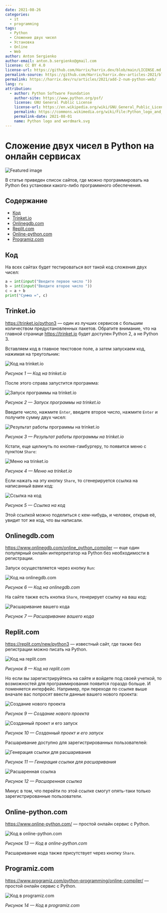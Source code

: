 ```yaml
---
date: 2021-08-26
categories:
  - it
  - programming
tags:
  - Python
  - Сложение двух чисел
  - Установка
  - Online
  - Web
author: Anton Sergienko
author-email: anton.b.sergienko@gmail.com
license: CC BY 4.0
license-url: https://github.com/Harrix/harrix.dev/blob/main/LICENSE.md
permalink-source: https://github.com/Harrix/harrix.dev-articles-2021/blob/main/add-2-num-python-web/add-2-num-python-web.md
permalink: https://harrix.dev/ru/articles/2021/add-2-num-python-web/
lang: ru
attribution:
  - author: Python Software Foundation
    author-site: https://www.python.org/psf/
    license: GNU General Public License
    license-url: https://en.wikipedia.org/wiki/GNU_General_Public_License
    permalink: https://commons.wikimedia.org/wiki/File:Python_logo_and_wordmark.svg
    permalink-date: 2021-08-01
    name: Python logo and wordmark.svg
---
```


# Сложение двух чисел в Python на онлайн сервисах

![Featured image](featured-image.svg)

В статье приведен список сайтов, где можно программировать на Python без установки какого-либо программного обеспечения.

## Содержание

- [Код](#код)
- [Trinket.io](#trinketio)
- [Onlinegdb.com](#onlinegdbcom)
- [Replit.com](#replitcom)
- [Online-python.com](#online-pythoncom)
- [Programiz.com](#programizcom)

## Код

На всех сайтах будет тестироваться вот такой код сложения двух чисел:

```python
a = int(input("Введите первое число "))
b = int(input("Введите второе число "))
c = a + b
print("Сумма =", c)
```

## Trinket.io

<https://trinket.io/python3> — один из лучших сервисов с большим количеством предустановленных пакетов. Обратите внимание, что на главной странице <https://trinket.io> будет доступен Python 2, а не Python 3.

Вставляем код в главное текстовое поле, а затем запускаем код, нажимая на треугольник:

![Код на trinket.io](img/trinket_01.png)

_Рисунок 1 — Код на trinket.io_

После этого справа запустится программа:

![Запуск программы на trinket.io](img/trinket_02.png)

_Рисунок 2 — Запуск программы на trinket.io_

Введите число, нажмите `Enter`, введите второе число, нажмите `Enter` и получите сумму двух чисел:

![Результат работы программы на trinket.io](img/trinket_03.png)

_Рисунок 3 — Результат работы программы на trinket.io_

Кстати, еще щелкнуть по кнопке-гамбургеру, то появится меню с пунктом `Share`:

![Меню на trinket.io](img/trinket_04.png)

_Рисунок 4 — Меню на trinket.io_

Если нажать на эту кнопку `Share`, то сгенерируется ссылка на написанный вами код:

![Ссылка на код](img/trinket_05.png)

_Рисунок 5 — Ссылка на код_

Этой ссылкой можно поделиться с кем-нибудь, и человек, открыв её, увидит тот же код, что вы написали.

## Onlinegdb.com

<https://www.onlinegdb.com/online_python_compiler> — еще один популярный онлайн интерпретатор на Python без необходимости в регистрации.

Запуск осуществляется через кнопку `Run`:

![Код на onlinegdb.com](img/onlinegdb_01.png)

_Рисунок 6 — Код на onlinegdb.com_

На сайте также есть кнопка `Share`, генерирует ссылку на ваш код:

![Расшаривание вашего кода](img/onlinegdb_02.png)

_Рисунок 7 — Расшаривание вашего кода_

## Replit.com

<https://replit.com/new/python3> — известный сайт, где также без регистрации можно писать на Python.

![Код на replit.com](img/replit_01.png)

_Рисунок 8 — Код на replit.com_

Но если вы зарегистрируйтесь на сайте и войдете под своей учеткой, то возможностей для программирования появится гораздо больше. И поменяется интерфейс. Например, при переходе по ссылке выше вначале вас попросят ввести данные вашего нового проекта:

![Создание нового проекта](img/replit_02.png)

_Рисунок 9 — Создание нового проекта_

![Созданный проект и его запуск](img/replit_03.png)

_Рисунок 10 — Созданный проект и его запуск_

Расшаривание доступно для зарегистрированных пользователей:

![Генерация ссылки для расшаривания](img/replit_04.png)

_Рисунок 11 — Генерация ссылки для расшаривания_

![Расшаренная ссылка](img/replit_05.png)

_Рисунок 12 — Расшаренная ссылка_

Минус в том, что перейти по этой ссылке смогут опять-таки только зарегистрированные пользователи.

## Online-python.com

<https://www.online-python.com/> — простой онлайн сервис с Python.

![Код в online-python.com](img/online-python.png)

_Рисунок 13 — Код в online-python.com_

Расшаривание кода также присутствует через кнопку `Share`.

## Programiz.com

<https://www.programiz.com/python-programming/online-compiler/> — простой онлайн сервис с Python.

![Код в programiz.com](img/programiz.png)

_Рисунок 14 — Код в programiz.com_
